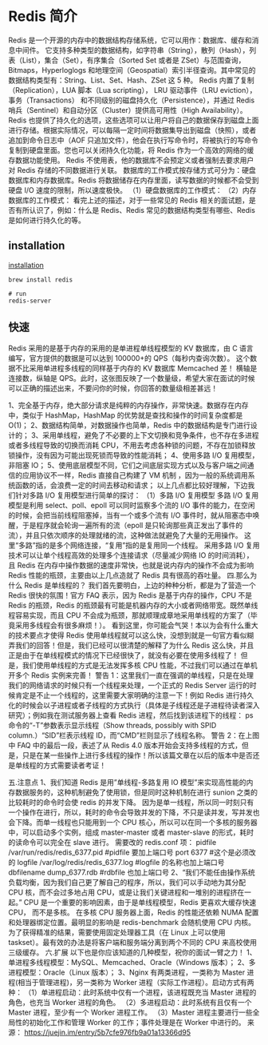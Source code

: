 # Redis 简介

Redis 是一个开源的内存中的数据结构存储系统，它可以用作：数据库、缓存和消息中间件。
它支持多种类型的数据结构，如字符串（String），散列（Hash），列表（List），集合（Set），有序集合（Sorted Set 或者是 ZSet）与范围查询，Bitmaps，Hyperloglogs 和地理空间（Geospatial）索引半径查询。其中常见的数据结构类型有：String、List、Set、Hash、ZSet 这 5 种。
Redis 内置了复制（Replication），LUA 脚本（Lua scripting）， LRU 驱动事件（LRU eviction），事务（Transactions） 和不同级别的磁盘持久化（Persistence），并通过 Redis 哨兵（Sentinel）和自动分区（Cluster）提供高可用性（High Availability）。
Redis 也提供了持久化的选项，这些选项可以让用户将自己的数据保存到磁盘上面进行存储。根据实际情况，可以每隔一定时间将数据集导出到磁盘（快照），或者追加到命令日志中（AOF 只追加文件），他会在执行写命令时，将被执行的写命令复制到硬盘里面。您也可以关闭持久化功能，将 Redis 作为一个高效的网络的缓存数据功能使用。
Redis 不使用表，他的数据库不会预定义或者强制去要求用户对 Redis 存储的不同数据进行关联。
数据库的工作模式按存储方式可分为：硬盘数据库和内存数据库。Redis 将数据储存在内存里面，读写数据的时候都不会受到硬盘 I/O 速度的限制，所以速度极快。
（1）硬盘数据库的工作模式：
（2）内存数据库的工作模式：
看完上述的描述，对于一些常见的 Redis 相关的面试题，是否有所认识了，例如：什么是 Redis、Redis 常见的数据结构类型有哪些、Redis 是如何进行持久化的等。

## installation

[installation](https://redis.io/docs/getting-started/installation/)

```shell
brew install redis

# run
redis-server
```

## 快速

Redis 采用的是基于内存的采用的是单进程单线程模型的 KV 数据库，由 C 语言编写，官方提供的数据是可以达到 100000+的 QPS（每秒内查询次数）。
这个数据不比采用单进程多线程的同样基于内存的 KV 数据库 Memcached 差！
横轴是连接数，纵轴是 QPS。此时，这张图反映了一个数量级，希望大家在面试的时候可以正确的描述出来，不要问你的时候，你回答的数量级相差甚远！

1、完全基于内存，绝大部分请求是纯粹的内存操作，非常快速。数据存在内存中，类似于 HashMap，HashMap 的优势就是查找和操作的时间复杂度都是 O(1)；
2、数据结构简单，对数据操作也简单，Redis 中的数据结构是专门进行设计的；
3、采用单线程，避免了不必要的上下文切换和竞争条件，也不存在多进程或者多线程导致的切换而消耗 CPU，不用去考虑各种锁的问题，不存在加锁释放锁操作，没有因为可能出现死锁而导致的性能消耗；
4、使用多路 I/O 复用模型，非阻塞 IO；
5、使用底层模型不同，它们之间底层实现方式以及与客户端之间通信的应用协议不一样，Redis 直接自己构建了 VM 机制 ，因为一般的系统调用系统函数的话，会浪费一定的时间去移动和请求；
以上几点都比较好理解，下边我们针对多路 I/O 复用模型进行简单的探讨：
（1）多路 I/O 复用模型
多路 I/O 复用模型是利用 select、poll、epoll 可以同时监察多个流的 I/O 事件的能力，在空闲的时候，会把当前线程阻塞掉，当有一个或多个流有 I/O 事件时，就从阻塞态中唤醒，于是程序就会轮询一遍所有的流（epoll 是只轮询那些真正发出了事件的流），并且只依次顺序的处理就绪的流，这种做法就避免了大量的无用操作。
这里“多路”指的是多个网络连接，“复用”指的是复用同一个线程。
采用多路 I/O 复用技术可以让单个线程高效的处理多个连接请求（尽量减少网络 IO 的时间消耗），且 Redis 在内存中操作数据的速度非常快，也就是说内存内的操作不会成为影响 Redis 性能的瓶颈，主要由以上几点造就了 Redis 具有很高的吞吐量。
四.那么为什么 Redis 是单线程的？
我们首先要明白，上边的种种分析，都是为了营造一个 Redis 很快的氛围！官方 FAQ 表示，因为 Redis 是基于内存的操作，CPU 不是 Redis 的瓶颈，Redis 的瓶颈最有可能是机器内存的大小或者网络带宽。既然单线程容易实现，而且 CPU 不会成为瓶颈，那就顺理成章地采用单线程的方案了（毕竟采用多线程会有很多麻烦！）。
看到这里，你可能会气哭！本以为会有什么重大的技术要点才使得 Redis 使用单线程就可以这么快，没想到就是一句官方看似糊弄我们的回答！但是，我们已经可以很清楚的解释了为什么 Redis 这么快，并且正是由于在单线程模式的情况下已经很快了，就没有必要在使用多线程了！
但是，我们使用单线程的方式是无法发挥多核 CPU 性能，不过我们可以通过在单机开多个 Redis 实例来完善！
警告 1：这里我们一直在强调的单线程，只是在处理我们的网络请求的时候只有一个线程来处理，一个正式的 Redis Server 运行的时候肯定是不止一个线程的，这里需要大家明确的注意一下！例如 Redis 进行持久化的时候会以子进程或者子线程的方式执行（具体是子线程还是子进程待读者深入研究）；例如我在测试服务器上查看 Redis 进程，然后找到该进程下的线程：
ps 命令的“-T”参数表示显示线程（Show threads, possibly with SPID column.）“SID”栏表示线程 ID，而“CMD”栏则显示了线程名称。
警告 2：在上图中 FAQ 中的最后一段，表述了从 Redis 4.0 版本开始会支持多线程的方式，但是，只是在某一些操作上进行多线程的操作！所以该篇文章在以后的版本中是否还是单线程的方式需要读者考证！

五.注意点
1、我们知道 Redis 是用”单线程-多路复用 IO 模型”来实现高性能的内存数据服务的，这种机制避免了使用锁，但是同时这种机制在进行 sunion 之类的比较耗时的命令时会使 redis 的并发下降。
因为是单一线程，所以同一时刻只有一个操作在进行，所以，耗时的命令会导致并发的下降，不只是读并发，写并发也会下降。而单一线程也只能用到一个 CPU 核心，所以可以在同一个多核的服务器中，可以启动多个实例，组成 master-master 或者 master-slave 的形式，耗时的读命令可以完全在 slave 进行。
需要改的 redis.conf 项：
pidfile /var/run/redis/redis_6377.pid #pidfile 要加上端口号
port 6377 #这个是必须改的
logfile /var/log/redis/redis_6377.log #logfile 的名称也加上端口号
dbfilename dump_6377.rdb #rdbfile 也加上端口号
2、“我们不能任由操作系统负载均衡，因为我们自己更了解自己的程序，所以，我们可以手动地为其分配 CPU 核，而不会过多地占用 CPU，或是让我们关键进程和一堆别的进程挤在一起。”
CPU 是一个重要的影响因素，由于是单线程模型，Redis 更喜欢大缓存快速 CPU， 而不是多核。
在多核 CPU 服务器上面，Redis 的性能还依赖 NUMA 配置和处理器绑定位置。最明显的影响是 redis-benchmark 会随机使用 CPU 内核。为了获得精准的结果，需要使用固定处理器工具（在 Linux 上可以使用 taskset）。最有效的办法是将客户端和服务端分离到两个不同的 CPU 来高校使用三级缓存。
六.扩展
以下也是你应该知道的几种模型，祝你的面试一臂之力！
1、单进程多线程模型：MySQL、Memcached、Oracle（Windows 版本）；
2、多进程模型：Oracle（Linux 版本）；
3、Nginx 有两类进程，一类称为 Master 进程(相当于管理进程)，另一类称为 Worker 进程（实际工作进程）。启动方式有两种：
（1）单进程启动：此时系统中仅有一个进程，该进程既充当 Master 进程的角色，也充当 Worker 进程的角色。
（2）多进程启动：此时系统有且仅有一个 Master 进程，至少有一个 Worker 进程工作。
（3）Master 进程主要进行一些全局性的初始化工作和管理 Worker 的工作；事件处理是在 Worker 中进行的。
来源： https://juejin.im/entry/5b7cfe976fb9a01a13366d95

